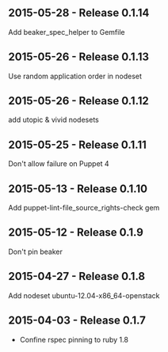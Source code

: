 ## 2015-05-28 - Release 0.1.14

Add beaker_spec_helper to Gemfile

## 2015-05-26 - Release 0.1.13

Use random application order in nodeset

## 2015-05-26 - Release 0.1.12

add utopic & vivid nodesets

## 2015-05-25 - Release 0.1.11

Don't allow failure on Puppet 4

## 2015-05-13 - Release 0.1.10

Add puppet-lint-file_source_rights-check gem

## 2015-05-12 - Release 0.1.9

Don't pin beaker

## 2015-04-27 - Release 0.1.8

Add nodeset ubuntu-12.04-x86_64-openstack

## 2015-04-03 - Release 0.1.7

- Confine rspec pinning to ruby 1.8
